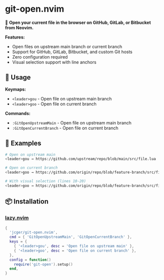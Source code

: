 # git-open.nvim

🚀 **Open your current file in the browser on GitHub, GitLab, or Bitbucket from Neovim.**

**Features:**

- Open files on upstream main branch or current branch
- Support for GitHub, GitLab, Bitbucket, and custom Git hosts
- Zero configuration required
- Visual selection support with line anchors

## 🚀 Usage

**Keymaps:**

- `<leader>gou` - Open file on upstream main branch
- `<leader>goo` - Open file on current branch

**Commands:**

- `:GitOpenUpstreamMain` - Open file on upstream main branch
- `:GitOpenCurrentBranch` - Open file on current branch

## 📸 Examples

```bash
# Open on upstream main
<leader>gou → https://github.com/upstream/repo/blob/main/src/file.lua

# Open on current branch
<leader>goo → https://github.com/origin/repo/blob/feature-branch/src/file.lua

# With visual selection (lines 10-20)
<leader>goo → https://github.com/origin/repo/blob/feature-branch/src/file.lua#L10-L20
```

## 📦 Installation

### [lazy.nvim](https://github.com/folke/lazy.nvim)

```lua
{
  'jcger/git-open.nvim',
  cmd = { 'GitOpenUpstreamMain', 'GitOpenCurrentBranch' },
  keys = {
    { '<leader>gou', desc = 'Open file on upstream main' },
    { '<leader>goo', desc = 'Open file on current branch' },
  },
  config = function()
    require('git-open').setup()
  end,
}
```
